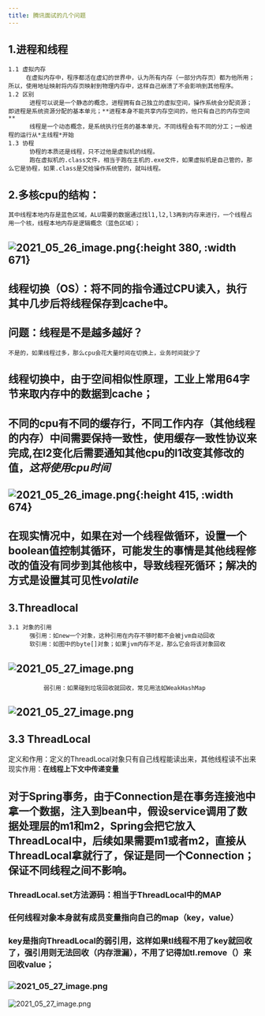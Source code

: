 ```yaml
---
title: 腾讯面试的几个问题
---
```


## 1.进程和线程
    1.1 虚拟内存
         在虚拟内存中，程序都活在虚幻的世界中，认为所有内存（一部分内存页）都为他所用；所以，使用地址映射将内存页映射到物理内存中，这样自己崩溃了不会影响到其他程序。
    1.2 区别
          进程可以说是一个静态的概念，进程拥有自己独立的虚拟空间，操作系统会分配资源；即进程是系统资源分配的基本单元；**进程本身不能共享内存空间的，他只有自己的内存空间**
          线程是一个动态概念，是系统执行任务的基本单元，不同线程会有不同的分工；一般进程的运行从*主线程*开始
    1.3 协程
          协程的本质还是线程，只不过他是虚拟机的线程。
          跑在虚拟机的.class文件，相当于跑在主机的.exe文件，如果虚拟机是自己管的，那么它是协程，如果.class是交给操作系统管的，就叫线程。
## 2.多核cpu的结构：
    其中线程本地内存是蓝色区域，ALU需要的数据通过找l1,l2,l3再到内存来进行，一个线程占用一个核，线程本地内存是逻辑概念（蓝色区域）；
## ![2021_05_26_image.png](https://cdn.logseq.com/%2F1e5b0e5f-d368-4a5d-86eb-09a690ee15d77e8759e6-b107-44e4-9b9f-35bc3b256f1d2021_05_26_image.png?Expires=4775635394&Signature=L5I-n9eFf~WG0IeYE6OaIgxQQFGrpxNyfJqyrSWDdWIUU0zIJvE54zKjN6sZRe79X1s~8e6i357fL~SLIeD90xD-XDLazSn0J2h2Tl2WtuB5hyOs7NxmO-u-LwYEQuCs-WELO6x66~9iq8uih9pdsva6DitrJKLYr7pBssMpN9AGHIAwvQ9-KGyeQ5B34G7DH5PHvgpMY4GBx23Zt648cjy5PeQ-QU0de6Jiyu9I67JCe6YNk76pL6TQZNJEO04MWx0DTnDk-2kh5Z2f3u4~HXS9mgKCFTpZ9nQ7GrdKqpt5SSL7KxaBMqZ1L5tcJirYswGZ7IhSpIMxTxDQ1m9Mug__&Key-Pair-Id=APKAJE5CCD6X7MP6PTEA){:height 380, :width 671}
## 线程切换（OS）：将不同的指令通过CPU读入，执行其中几步后将线程保存到cache中。
## **问题：线程是不是越多越好？**
    不是的，如果线程过多，那么cpu会花大量时间在切换上，业务时间就少了
## 线程切换中，由于空间相似性原理，工业上常用64字节来取内存中的数据到cache；
## 不同的cpu有不同的缓存行，不同工作内存（其他线程的内存）中间需要保持一致性，使用缓存一致性协议来完成,在l2变化后需要通知**其他cpu的**l1改变其修改的值，*这将使用cpu时间*
## ![2021_05_26_image.png](https://cdn.logseq.com/%2F1e5b0e5f-d368-4a5d-86eb-09a690ee15d74cc5fc38-448a-46c5-8ec2-6e9dc050ee812021_05_26_image.png?Expires=4775637382&Signature=OhQh-MbhCHlNp9G1ucrNBxdCDWS2usn34A6sMgXAMw5kvRdzZLahZVhGPscXEKD-yOAm0ek5Iqd6Zt-bhLMobFVAeKaoB2zWu0y5FFyzr0yhIAl8u~2tiRtVuCAX8XVTTq-cLJPL8osNDpCNx7N82lAO2VmKzSftZcd29dILC886j3fuzBqYcTqVvd6M4dL6MKqgsN1fieGf~Fm43v~rjB2PiFbgBmXdzWlWXfo~7iMWJbsUhrt73k3ElpORl728Wmdrc9PiBr0d~T1oD3AJ0B27yZGAH7W4I6ckk1D0csdlLEFZFng5V6~k2-1duaucFOkSuOQkObyq7cV7BTCTUw__&Key-Pair-Id=APKAJE5CCD6X7MP6PTEA){:height 415, :width 674}
## 在现实情况中，如果在对一个线程做循环，设置一个boolean值控制其循环，可能发生的事情是其他线程修改的值没有同步到其他核中，导致线程死循环；解决的方式是设置其可见性*volatile*
## 3.Threadlocal
    3.1 对象的引用
          强引用：如new一个对象，这种引用在内存不够时都不会被jvm自动回收
          软引用：如图中的byte[]对象；如果jvm内存不足，那么它会将该对象回收
## ![2021_05_27_image.png](https://cdn.logseq.com/%2F1e5b0e5f-d368-4a5d-86eb-09a690ee15d749f328b3-376e-44c2-8bb9-c1be00ee1c552021_05_27_image.png?Expires=4775681870&Signature=CWjdbT2KhzKK7dRjE5lpq9m5mG1vErd0GRdG2nTzCUsBhKSV8PG2Fzpu2lN0b~Dkw3z~e1iGejQXi912cx757sevMippPbWf4rLoBRlQRiniuOyarpO-nUV5G1AkerEtbXgbj75-FaLvi8vhXYoRrXYsu-hrJyIAYskNMbecSgvI55bP05IgppEFA~LTcQfIcc7ZYLrjgl6do3xbcV9maoRivre5kuukgGtmgxo-3tCiiUEQaN542eK8ct~zOuuvISITU7~G2vaBei-dviQQQil7UD8iBBQyi~45BIGndON~OFsFmK--puTCDyAM8pAsKBWzK7FBTBCDP8AEGJXaFw__&Key-Pair-Id=APKAJE5CCD6X7MP6PTEA)
              弱引用：如果碰到垃圾回收就回收，常见用法如WeakHashMap
## ![2021_05_27_image.png](https://cdn.logseq.com/%2F1e5b0e5f-d368-4a5d-86eb-09a690ee15d72eb11853-0ef9-405b-ba03-f058c4cdac082021_05_27_image.png?Expires=4775682237&Signature=IW8Xqswy1e69ur5h~8f5cZvvyfZyOOJ3gNLimHjZZILAuftqR9WxC6nTk--MTMcuI7gcMDUSsOMNHtTb-y9NkuAgY1vtl1s9HAqKKzkzSpq9Ev74e6-N9~KnqUk3ARqQTat3kWoc0gjz4OulcSG7iPgHtN4BXix~MS4dnOH0QauVbxt5AESMh3CoUc2jqoWtOsoB4PX0THhXJHScFWAFgOA30mP2c92ZoOHyWxOX1rujOOGizoO8bOr2B4k4abAR0g7YVJrAEmN8sph8XkX1FujMCIVXIgVPeWWuo4K-GMxexyN7Em6jwqjN1BBdHt53mRgaeVbNChJfT0gy1~1-Fw__&Key-Pair-Id=APKAJE5CCD6X7MP6PTEA)
## 3.3 ThreadLocal
定义和作用：定义的ThreadLocal对象只有自己线程能读出来，其他线程读不出来
现实作用：**在线程上下文中传递变量**
## 对于Spring事务，由于Connection是在事务连接池中拿一个数据，注入到bean中，假设service调用了数据处理层的m1和m2，Spring会把它放入ThreadLocal中，后续如果需要m1或者m2，直接从ThreadLocal拿就行了，保证是同一个Connection；保证不同线程之间不影响。
### ThreadLocal.set方法源码：相当于ThreadLocal中的MAP
### 任何线程对象本身就有成员变量指向自己的map（key，value）
### key是指向ThreadLocal的弱引用，这样如果tl线程不用了key就回收了，强引用则无法回收（内存泄漏），不用了记得加tl.remove（）来回收value；
### ![2021_05_27_image.png](https://cdn.logseq.com/%2F1e5b0e5f-d368-4a5d-86eb-09a690ee15d75f4220a1-37a5-4ad7-a5be-fcda0da45aae2021_05_27_image.png?Expires=4775686293&Signature=ojkuiOb3kmTaZnZdmMPgExU66A5nLpHjSh8yj0EUZKAN7eoZZ1I5PxRkYlX7qZBmzR~c3xOvsZX3Hh6aOC1NWwMhmZpmUBlS-uDMxv2WzEjr9V3MzubDaMp4~yGQfIKAjehnn9JLqPQ6pDBUgUJLM3oxDI-EVPFbbao7WJKJpuiDvI7LFBA1kCnx6v8jZujEWHEdVVd2kBgI7IKQOO704htLuq10wKUZ~21VyF6m1xdx53DWX4rzNxA4DB8O-Ohuv9~ASEos7Qpgzkc-p-xMJFPlNKxwrQLikJmwsdlTIxn31HbjF5FV046XYWVk7bjmA4kh8d6dZkFGBdIbRIov0g__&Key-Pair-Id=APKAJE5CCD6X7MP6PTEA)
![2021_05_27_image.png](https://cdn.logseq.com/%2F1e5b0e5f-d368-4a5d-86eb-09a690ee15d7176cd860-d352-40b2-90ec-3c4f9ca4ebc12021_05_27_image.png?Expires=4775686321&Signature=OO-jsFKfgCMhRTWHd2JuPa4BTsUK2ZZpjFgFQrc1evhhVdsayba97rTnVjhWkJlaJ6nvGJoAWATxIxebGXgEu~QZd9So-7Q7Wwzu0xUOShbHvDvMrCQopWXVmpdZt3Vv~3d4DbHG7a0BGcKPF1LFgpkTMhbTkoEUKE5~XzVB4lGoGP1hvX3r2rMiqomjmoMQUKWqrXE2DWW7lGICZmwOtj62BstYbGwAA~v0EhpPWz~BaZxQvmm-fjySRe7PWUl4WaNpAAGcfvgAQNGo9Dzq6Tm6tvTzgtpRFpyweQ7ZR9542dwB9hlX-j35oTafGFxOvrph5BEcD8RLLwnwgc8tcw__&Key-Pair-Id=APKAJE5CCD6X7MP6PTEA)
